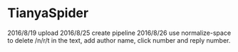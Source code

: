 # TianyaSpider
2016/8/19 upload
2016/8/25 create pipeline
2016/8/26 use normalize-space to delete /n/r/t in the text, add author name, click number and reply number.